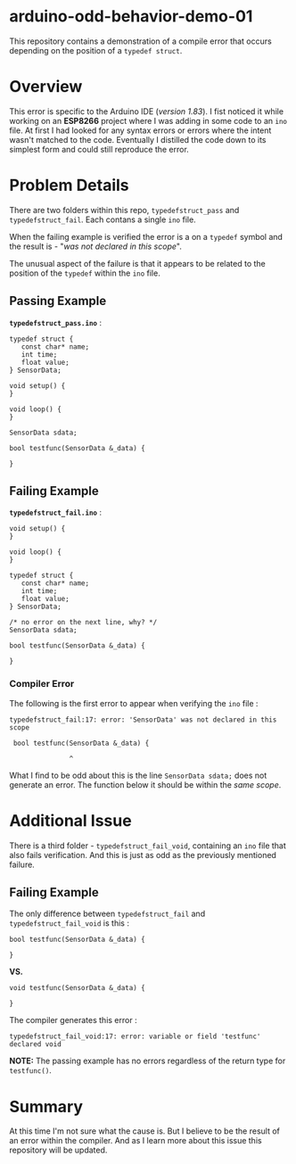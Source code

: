 # arduino-odd-behavior-demo-01

This repository contains a demonstration of a compile error that occurs depending on the position of a `typedef struct`.

# Overview

This error is specific to the Arduino IDE (*version 1.83*). I fist noticed it while working on an **ESP8266** project where I was adding in some code to an `ino` file. At first I had looked for any syntax errors or errors where the intent wasn't matched to the code. Eventually I distilled the code down to its simplest form and could still reproduce the error.

# Problem Details

There are two folders within this repo, `typedefstruct_pass` and `typedefstruct_fail`. Each contans a single `ino` file.

When the failing example is verified the error is a on a `typedef` symbol and the result is -  "*was not declared in this scope*".

The unusual aspect of the failure is that it appears to be related to the position of the `typedef` within the `ino` file. 

## Passing Example 

**`typedefstruct_pass.ino`** :

```
typedef struct {
   const char* name;
   int time;
   float value;
} SensorData;

void setup() {
}

void loop() {
}

SensorData sdata;

bool testfunc(SensorData &_data) {

}
```

## Failing Example 

**`typedefstruct_fail.ino`** :

```
void setup() {
}

void loop() {
}

typedef struct {
   const char* name;
   int time;
   float value;
} SensorData;

/* no error on the next line, why? */
SensorData sdata;

bool testfunc(SensorData &_data) {

}
```

### Compiler Error

The following is the first error to appear when verifying the `ino` file :

```
typedefstruct_fail:17: error: 'SensorData' was not declared in this scope

 bool testfunc(SensorData &_data) {

               ^
```

What I find to be odd about this is the line `SensorData sdata;` does not generate an error. The function below it should be within the *same scope*.

# Additional Issue

There is a third folder - `typedefstruct_fail_void`, containing an `ino` file that also fails verification. And this is just as odd as the previously mentioned failure.

## Failing Example

The only difference between `typedefstruct_fail` and `typedefstruct_fail_void` is this :

```
bool testfunc(SensorData &_data) {

}
```

**VS.**

```
void testfunc(SensorData &_data) {

}
```

The compiler generates this error :

```
typedefstruct_fail_void:17: error: variable or field 'testfunc' declared void
```

**NOTE:** The passing example has no errors regardless of the return type for `testfunc()`.

# Summary

At this time I'm not sure what the cause is. But I believe to be the result of an error within the compiler. And as I learn more about this issue this repository will be updated.



